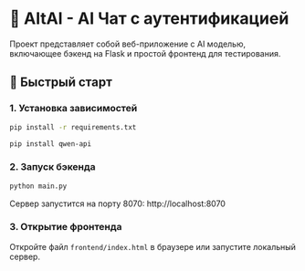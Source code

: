 ﻿# 🤖 AltAI - AI Чат с аутентификацией

Проект представляет собой веб-приложение с AI моделью, включающее бэкенд на Flask и простой фронтенд для тестирования.

## 🚀 Быстрый старт

### 1. Установка зависимостей
```bash
pip install -r requirements.txt
```

```bash
pip install qwen-api
```

### 2. Запуск бэкенда
```bash
python main.py
```
Сервер запустится на порту 8070: http://localhost:8070

### 3. Открытие фронтенда
Откройте файл `frontend/index.html` в браузере или запустите локальный сервер.
